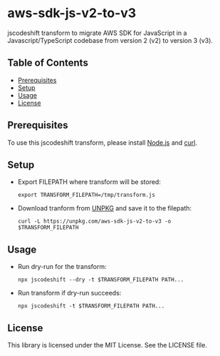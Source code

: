 # aws-sdk-js-v2-to-v3

jscodeshift transform to migrate AWS SDK for JavaScript in a Javascript/TypeScript codebase
from version 2 (v2) to version 3 (v3).

## Table of Contents

- [Prerequisites](#prerequisites)
- [Setup](#setup)
- [Usage](#setup)
- [License](#license)

## Prerequisites

To use this jscodeshift transform, please install [Node.js][install-nodejs] and [curl][install-curl].

## Setup

- Export FILEPATH where transform will be stored:
  ```console
  export TRANSFORM_FILEPATH=/tmp/transform.js
  ```
- Download tranform from [UNPKG][unpkg] and save it to the filepath:
  ```console
  curl -L https://unpkg.com/aws-sdk-js-v2-to-v3 -o $TRANSFORM_FILEPATH
  ```

## Usage

- Run dry-run for the transform:
  ```console
  npx jscodeshift --dry -t $TRANSFORM_FILEPATH PATH...
  ```
- Run transform if dry-run succeeds:
  ```console
  npx jscodeshift -t $TRANSFORM_FILEPATH PATH...
  ```

## License

This library is licensed under the MIT License. See the LICENSE file.

[install-nodejs]: https://nodejs.dev/learn/how-to-install-nodejs
[install-curl]: https://curl.se/docs/install.html
[unpkg]: https://unpkg.com/
